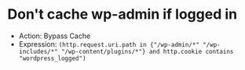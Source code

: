 # Don't cache wp-admin if logged in
* Action: Bypass Cache
* Expression: ```(http.request.uri.path in {"/wp-admin/*" "/wp-includes/*" "/wp-content/plugins/*"} and http.cookie contains "wordpress_logged")```